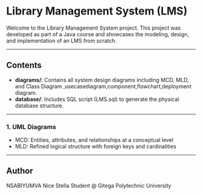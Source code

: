 # Library Management System (LMS)

Welcome to the Library Management System project. This project was developed as part of a Java course and showcases the modeling, design, and implementation of an LMS from scratch.

---

## Contents

- **diagrams/**: Contains all system design diagrams including MCD, MLD, and Class Diagram ,usecasediagram,component,flowchart,deployment diagram.
- **database/**: Includes SQL script (LMS.sql) to generate the physical database structure.

---

### 1.  UML Diagrams

- MCD: Entities, attributes, and relationships at a conceptual level
- MLD: Refined logical structure with foreign keys and cardinalities
  

  
---

## Author

NSABIYUMVA Nice Stella
Student @ Gitega Polytechnic University  
